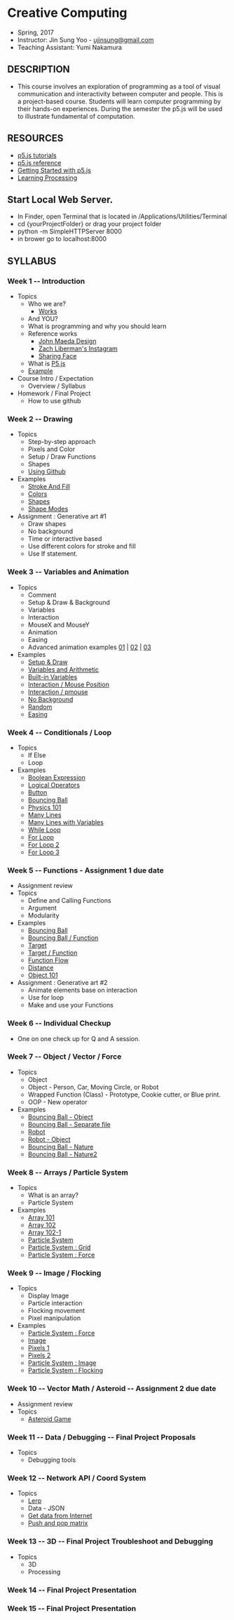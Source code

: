 # Creative Computing
- Spring, 2017
- Instructor: Jin Sung Yoo - ujinsung@gmail.com
- Teaching Assistant: Yumi Nakamura

## DESCRIPTION
- This course involves an exploration of programming as a tool of visual communication and interactivity between computer and people. This is a project-based course. Students will learn computer programming by their hands-on experiences. During the semester the p5.js will be used to illustrate fundamental of computation.

## RESOURCES
- [p5.js tutorials](http://p5js.org/tutorials/)
- [p5.js reference](http://p5js.org/reference)
- [Getting Started with p5.js](http://amzn.to/1PmztVt)
- [Learning Processing](http://learningprocessing.com/)

## Start Local Web Server.
 * In Finder, open Terminal that is located in /Applications/Utilities/Terminal
 * cd {yourProjectFolder} or drag your project folder
 * python -m SimpleHTTPServer 8000
 * in brower go to localhost:8000

## SYLLABUS

### Week 1 -- Introduction
* Topics
  * Who we are?
    * [Works](https://vimeo.com/136505838)
  * And YOU?
  * What is programming and why you should learn
  * Reference works
    * [John Maeda Design](https://www.google.com/search?q=john+maeda&source=lnms&tbm=isch&sa=X&ved=0ahUKEwjdlPai1b_RAhUs7oMKHXA_A7UQ_AUICSgC&biw=1167&bih=888#tbm=isch&q=john+maeda+graphic+design&imgrc=PhLxs7TrTqQ07M%3A)
    * [Zach Liberman's Instagram](https://www.instagram.com/zach.lieberman/?hl=en)
    * [Sharing Face](https://vimeo.com/96549043)
  * What is [P5.js](https://p5js.org/)
  * [Example](https://jinsung.github.io/sva-cc-spring-2017/week01/examples/01/index.html)
* Course Intro / Expectation
  * Overview / Syllabus
* Homework / Final Project
  * How to use github

### Week 2 -- Drawing
* Topics
  * Step-by-step approach
  * Pixels and Color
  * Setup / Draw Functions
  * Shapes
  * [Using Github](https://github.com/ilanameow/sva-cc-spring-2017/blob/master/week02/github/README.md)
* Examples
  * [Stroke And Fill](https://jinsung.github.io/sva-cc-spring-2017/week02/examples/01_stroke_fill/index.html)
  * [Colors](https://jinsung.github.io/sva-cc-spring-2017/week02/examples/02_color/index.html)
  * [Shapes](https://jinsung.github.io/sva-cc-spring-2017/week02/examples/03_shapes/index.html)
  * [Shape Modes](https://jinsung.github.io/sva-cc-spring-2017/week02/examples/04_shape_modes/index.html)
* Assignment : Generative art #1
   * Draw shapes
   * No background
   * Time or interactive based
   * Use different colors for stroke and fill
   * Use If statement.

### Week 3 -- Variables and Animation
* Topics
  * Comment
  * Setup & Draw & Background
  * Variables
  * Interaction
  * MouseX and MouseY
  * Animation
  * Easing
  * Advanced animation examples [01](http://thesystemis.com/projects/mesa-di-voce/) | [02](https://vimeo.com/150728260) | [03](http://box2d-js.sourceforge.net/index2.html)
* Examples
  * [Setup & Draw](https://jinsung.github.io/sva-cc-spring-2017/week03/examples/01_setup_draw/index.html)
  * [Variables and Arithmetic](https://jinsung.github.io/sva-cc-spring-2017/week03/examples/02_variables/index.html)
  * [Built-in Variables](https://jinsung.github.io/sva-cc-spring-2017/week03/examples/03_built_in_variables/index.html)
  * [Interaction / Mouse Position](https://jinsung.github.io/sva-cc-spring-2017/week03/examples/04_mouse_pos/index.html)
  * [Interaction / pmouse](https://jinsung.github.io/sva-cc-spring-2017/week03/examples/05_pmouse/index.html)
  * [No Background](https://jinsung.github.io/sva-cc-spring-2017/week03/examples/06_nobackground/index.html)
  * [Random](https://jinsung.github.io/sva-cc-spring-2017/week03/examples/07_random/index.html)
  * [Easing](https://jinsung.github.io/sva-cc-spring-2017/week03/examples/08_easing/index.html)

### Week 4 -- Conditionals / Loop
* Topics
  * If Else
  * Loop
* Examples
  * [Boolean Expression](https://jinsung.github.io/sva-cc-spring-2017/week04/examples/01_boolean_expression/index.html)
  * [Logical Operators](https://jinsung.github.io/sva-cc-spring-2017/week04/examples/02_logical_operator/index.html)
  * [Button](https://jinsung.github.io/sva-cc-spring-2017/week04/examples/03_button/index.html)
  * [Bouncing Ball](https://jinsung.github.io/sva-cc-spring-2017/week04/examples/04_bouncing_ball/index.html)
  * [Physics 101](https://jinsung.github.io/sva-cc-spring-2017/week04/examples/05_gravity/index.html)
  * [Many Lines](https://jinsung.github.io/sva-cc-spring-2017/week04/examples/06_many_lines/index.html)
  * [Many Lines with Variables](https://jinsung.github.io/sva-cc-spring-2017/week04/examples/07_many_lines2/index.html)
  * [While Loop](https://jinsung.github.io/sva-cc-spring-2017/week04/examples/08_while_loop/index.html)
  * [For Loop](https://jinsung.github.io/sva-cc-spring-2017/week04/examples/09_for_loop/index.html)
  * [For Loop 2](https://jinsung.github.io/sva-cc-spring-2017/week04/examples/10_customization/index.html)
  * [For Loop 3](https://jinsung.github.io/sva-cc-spring-2017/week04/examples/11_for_loop2/index.html)

### Week 5 -- Functions - Assignment 1 due date
* Assignment review
* Topics
  * Define and Calling Functions
  * Argument
  * Modularity
* Examples
  * [Bouncing Ball](https://jinsung.github.io/sva-cc-spring-2017/week05/examples/01_bouncing_ball/index.html)
  * [Bouncing Ball / Function](https://jinsung.github.io/sva-cc-spring-2017/week05/examples/02_bouncing_ball_w_function/index.html)
  * [Target](https://jinsung.github.io/sva-cc-spring-2017/week05/examples/03_target_wo_function/index.html)
  * [Target / Function](https://jinsung.github.io/sva-cc-spring-2017/week05/examples/04_target_w_function/index.html)
  * [Function Flow](https://jinsung.github.io/sva-cc-spring-2017/week05/examples/04_1_function_flow/index.html)
  * [Distance](https://jinsung.github.io/sva-cc-spring-2017/week05/examples/05_0_distance/index.html)
  * [Object 101](https://jinsung.github.io/sva-cc-spring-2017/week05/examples/06_object_101/index.html)
* Assignment : Generative art #2
  * Animate elements base on interaction
  * Use for loop
  * Make and use your Functions

### Week 6 -- Individual Checkup
* One on one check up for Q and A session.

### Week 7 -- Object / Vector / Force
* Topics
  * Object
  * Object - Person, Car, Moving Circle, or Robot
  * Wrapped Function (Class) - Prototype, Cookie cutter, or Blue print.
  * OOP - New operator
* Examples
  * [Bouncing Ball - Object](https://jinsung.github.io/sva-cc-spring-2017/week07/examples/01_object_101/index.html)
  * [Bouncing Ball - Separate file](https://jinsung.github.io/sva-cc-spring-2017/week07/examples/02_separate_file/index.html)
  * [Robot](https://jinsung.github.io/sva-cc-spring-2017/week07/examples/03_kimberly_robot/index.html)
  * [Robot - Object](https://jinsung.github.io/sva-cc-spring-2017/week07/examples/04_kimberly_obj_robot/index.html)
  * [Bouncing Ball - Nature](https://jinsung.github.io/sva-cc-spring-2017/week07/examples/05_ball_in_nature/index.html)
  * [Bouncing Ball - Nature2](https://jinsung.github.io/sva-cc-spring-2017/week07/examples/06_ball_in_nature2/index.html)

### Week 8 -- Arrays / Particle System
* Topics
  * What is an array?
  * Particle System
* Examples
  * [Array 101](https://jinsung.github.io/sva-cc-spring-2017/week08/examples/02_array_101/index.html)
  * [Array 102](https://jinsung.github.io/sva-cc-spring-2017/week08/examples/03_array_102/index.html)
  * [Array 102-1](https://jinsung.github.io/sva-cc-spring-2017/week08/examples/03_array_102-1/index.html)
  * [Particle System](https://jinsung.github.io/sva-cc-spring-2017/week08/examples/04_particle_system/index.html)
  * [Particle System : Grid](https://jinsung.github.io/sva-cc-spring-2017/week08/examples/05_particle_system_grid/index.html)
  * [Particle System : Force](https://jinsung.github.io/sva-cc-spring-2017/week08/examples/06_particle_system_force/index.html)

### Week 9 -- Image / Flocking
* Topics
  * Display Image
  * Particle interaction
  * Flocking movement
  * Pixel manipulation
* Examples
  * [Particle System : Force](https://jinsung.github.io/sva-cc-spring-2017/week09/examples/02_particle_system_force/index.html)
  * [Image](https://jinsung.github.io/sva-cc-spring-2017/week09/examples/03_image/index.html)
  * [Pixels 1](https://jinsung.github.io/sva-cc-spring-2017/week09/examples/04_pixels/index.html)
  * [Pixels 2](https://jinsung.github.io/sva-cc-spring-2017/week09/examples/05_pixels_event/index.html)
  * [Particle System : Image](https://jinsung.github.io/sva-cc-spring-2017/week09/examples/06_particle_system_image/index.html)
  * [Particle System : Flocking](https://jinsung.github.io/sva-cc-spring-2017/week09/examples/07_particle_system_image_2/index.html)

### Week 10 -- Vector Math / Asteroid -- Assignment 2 due date
* Assignment review
* Topics
  * [Asteroid Game](https://jinsung.github.io/sva-cc-spring-2017/week10/examples/01/)


### Week 11 -- Data / Debugging -- Final Project Proposals
* Topics
  * Debugging tools

### Week 12 -- Network API / Coord System
* Topics
  * [Lerp](https://jinsung.github.io/sva-cc-spring-2017/week12/examples/01_lerp/index.html)
  * Data - JSON
  * [Get data from Internet](https://jinsung.github.io/sva-cc-spring-2017/week12/examples/02_weather/index.html)
  * [Push and pop matrix](https://jinsung.github.io/sva-cc-spring-2017/week12/examples/03_push_pop/)

### Week 13 -- 3D -- Final Project Troubleshoot and Debugging
* Topics
  * 3D
  * Processing

### Week 14 -- Final Project Presentation

### Week 15 -- Final Project Presentation
